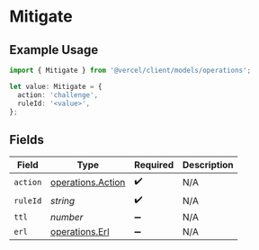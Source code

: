 # Mitigate

## Example Usage

```typescript
import { Mitigate } from '@vercel/client/models/operations';

let value: Mitigate = {
  action: 'challenge',
  ruleId: '<value>',
};
```

## Fields

| Field    | Type                                                   | Required           | Description |
| -------- | ------------------------------------------------------ | ------------------ | ----------- |
| `action` | [operations.Action](../../models/operations/action.md) | :heavy_check_mark: | N/A         |
| `ruleId` | _string_                                               | :heavy_check_mark: | N/A         |
| `ttl`    | _number_                                               | :heavy_minus_sign: | N/A         |
| `erl`    | [operations.Erl](../../models/operations/erl.md)       | :heavy_minus_sign: | N/A         |

